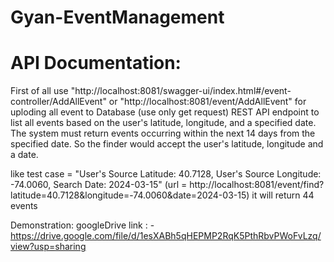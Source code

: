 # Gyan-EventManagement

# API Documentation:
First of all use "http://localhost:8081/swagger-ui/index.html#/event-controller/AddAllEvent" or "http://localhost:8081/event/AddAllEvent" for uploding all event to Database (use only get request)
REST API endpoint to list all events based on the
user's latitude, longitude, and a specified date. The system must return
events occurring within the next 14 days from the specified date. So the
finder would accept the user's latitude, longitude and a date.

like test case = "User's Source Latitude: 40.7128, User's Source Longitude: -74.0060, Search Date:
2024-03-15" (url = http://localhost:8081/event/find?latitude=40.7128&longitude=-74.0060&date=2024-03-15)
it will return 44 events


Demonstration: googleDrive link : - https://drive.google.com/file/d/1esXABh5qHEPMP2RqK5PthRbvPWoFvLzq/view?usp=sharing

